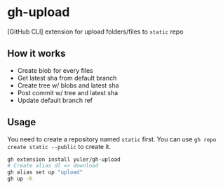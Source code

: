 # gh-upload

[GitHub CLI] extension for upload folders/files to `static` repo

## How it works

- Create blob for every files
- Get latest sha from default branch
- Create tree w/ blobs and latest sha
- Post commit w/ tree and latest sha
- Update default branch ref

## Usage

You need to create a repository named `static` first. You can use `gh repo create static --public` to create it.

```bash
gh extension install yuler/gh-upload
# Create alias dl => download
gh alias set up "upload"
gh up -h
```
